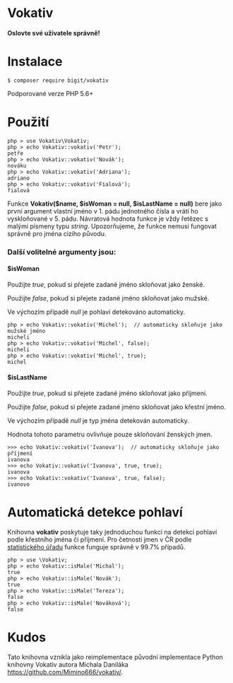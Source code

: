 Vokativ
=======

#### Oslovte své uživatele správně!


Instalace
=========

    $ composer require bigit/vokativ

Podporované verze PHP 5.6+

Použití
=======

```
php > use Vokativ\Vokativ;
php > echo Vokativ::vokativ('Petr');
petře
php > echo Vokativ::vokativ('Novák');
nováku
php > echo Vokativ::vokativ('Adriana');
adriano
php > echo Vokativ::vokativ('Fialová');
fialová
```

Funkce **Vokativ($name, $isWoman = null, $isLastName = null)** bere jako první argument vlastní jméno v 1. pádu jednotného čísla a vrátí ho vyskloňované v 5. pádu.
Návratová hodnota funkce je vždy řetězec s malými písmeny typu *string*.
Upozorňujeme, že funkce nemusí fungovat správně pro jména cizího původu.

### Další volitelné argumenty jsou:

#### $isWoman

Použijte *true*, pokud si přejete zadané jméno skloňovat jako ženské.

Použijte *false*, pokud si přejete zadané jméno skloňovat jako mužské.

Ve výchozím případě *null* je pohlaví detekováno automaticky.

```
php > echo Vokativ::vokativ('Michel');  // automaticky skloňuje jako mužské jméno
micheli
php > echo Vokativ::vokativ('Michel', false);
micheli
php > echo Vokativ::vokativ('Michel', true);
michel
```

#### $isLastName

Použijte *true*, pokud si přejete zadané jméno skloňovat jako příjmení.

Použijte *false*, pokud si přejete zadané jméno skloňovat jako křestní jméno.

Ve výchozím případě *null* je typ jména detekován automaticky.

Hodnota tohoto parametru ovlivňuje pouze skloňování ženských jmen.

```
>>> echo Vokativ::vokativ('Ivanova');  // automaticky skloňuje jako příjmení
ivanova
>>> echo Vokativ::vokativ('Ivanova', true, true);
ivanova
>>> echo Vokativ::vokativ('Ivanova', true, false);
ivanovo
```

Automatická detekce pohlaví
===========================

Knihovna **vokativ** poskytuje taky jednoduchou funkci na detekci pohlaví podle křestního jména či příjmení.
Pro četnosti jmen v ČR podle [statistického úřadu](http://www.mvcr.cz/clanek/cetnost-jmen-a-prijmeni-722752.aspx)
funkce funguje správně v 99.7% případů.

```
php > use \Vokativ;
php > echo Vokativ::isMale('Michal');
true
php > echo Vokativ::isMale('Novák');
true
php > echo Vokativ::isMale('Tereza');
false
php > echo Vokativ::isMale('Nováková');
false
```

Kudos
=====

Tato knihovna vznikla jako reimplementace původní implementace Python knihovny Vokativ autora Michala Daniláka <https://github.com/Mimino666/vokativ/>.